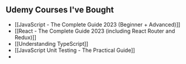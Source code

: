 ## Udemy Courses I've Bought
- [[JavaScript - The Complete Guide 2023 (Beginner + Advanced)]] 
- [[React - The Complete Guide 2023 (including React Router and Redux)]]
- [[Understanding TypeScript]]
- [[JavaScript Unit Testing - The Practical Guide]]
- 
